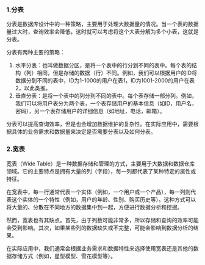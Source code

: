 ### 1.分表

分表是数据库设计中的一种策略，主要用于处理大数据量的情况。当一个表的数据量过大时，查询效率会降低，这时就可以考虑将这个大表分解为多个小表，这就是分表。

分表有两种主要的策略：

1. 水平分表：也叫做数据分区，是将一个表中的行分到不同的表中。每个表的结构（列）相同，但是存储的数据（行）不同。例如，我们可以根据用户的ID将数据分到不同的表中，ID为1-1000的用户在表1，ID为1001-2000的用户在表2，以此类推。
2. 垂直分表：是将一个表中的列分到不同的表中。每个表存储一部分列。例如，我们可以将用户表分为两个表，一个表存储用户的基本信息（如ID，用户名，密码），另一个表存储用户的详细信息（如地址，电话，邮箱）。

分表可以提高查询效率，但是也会增加数据维护的复杂性。在实际应用中，需要根据具体的业务需求和数据量来决定是否需要分表以及如何分表。

### 2.宽表

宽表（Wide Table）是一种数据存储和管理的方式，主要用于大数据和数据仓库领域。它的主要特点是拥有大量的列（字段），每一列都代表了某种特定的属性或特征。

在宽表中，每一行通常代表一个实体（例如，一个用户或一个产品），每一列则代表这个实体的一个特性（例如，用户的年龄、性别、购买历史等）。这种方式可以将大量的、分散在不同地方的数据集中到一起，方便进行数据分析和挖掘。

然而，宽表也有其缺点。首先，由于列数可能非常多，所以存储和查询的效率可能会受到影响。其次，如果某些列的数据缺失或不完整，可能会影响到数据分析的结果。

在实际应用中，我们通常会根据业务需求和数据特性来选择使用宽表还是其他的数据存储方式（例如，星型模型、雪花模型等）。